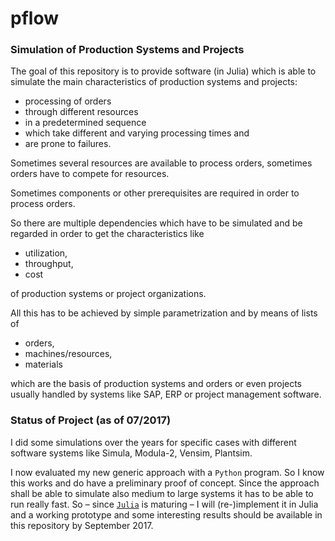 # pflow

### Simulation of Production Systems and Projects

The goal of this repository is to provide software (in Julia) which is able to simulate the main characteristics of production systems and projects:

- processing of orders
- through different resources
- in a predetermined sequence
- which take different and varying processing times and
- are prone to failures.

Sometimes several resources are available to process orders, sometimes orders have to compete for resources.

Sometimes components or other prerequisites are required in order to process orders.

So there are multiple dependencies which have to be simulated and be regarded in order to get the characteristics like

- utilization,
- throughput,
- cost

of production systems or project organizations.

All this has to be achieved by simple parametrization and by means of lists of

- orders,
- machines/resources,
- materials

which are the basis of production systems and orders or even projects usually handled by systems like SAP, ERP or project management software.

### Status of Project (as of 07/2017)

I did some simulations over the years for specific cases with different software systems like Simula, Modula-2, Vensim, Plantsim.

I now evaluated my new generic approach with a ```Python``` program. So I know this works and do have a preliminary proof of concept. Since the approach shall be able to simulate also medium to large systems it has to be able to run really fast. So – since [```Julia```](https://julialang.org) is maturing – I will (re-)implement it in Julia and a working prototype and some interesting results should be available in this repository by September 2017.
